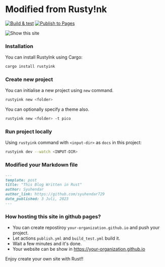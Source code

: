 # Modified from Rusty!nk

[![Build & test](https://github.com/callmedar/callmedar.github.io/actions/workflows/build_test.yml/badge.svg)](https://github.com/callmedar/callmedar.github.io/actions/workflows/build_test.yml)
[![Publish to Pages](https://github.com/callmedar/callmedar.github.io/actions/workflows/publish.yml/badge.svg)](https://github.com/callmedar/callmedar.github.io/actions/workflows/publish.yml)

![Show this site](https://callmedar.github.io)

### Installation
You can install RustyInk using Cargo:
```bash
cargo install rustyink
```

### Create new project
You can initialise a new project using `new` command.
```bash
rustyink new <folder>
```

You can optionally specify a theme also.
```bash
rustyink new <folder> -t pico
```

### Run project locally
Using `rustyink` command with `<input-dir>` as `docs` in this project:
```bash
rustyink dev --watch <INPUT-DIR>
```
### Modified your Markdown file
```md
---
template: post
title: "This Blog Written in Rust"
author: Syuhendar
author_link: https://github.com/syuhendar729
date_published: 3 Juli, 2023
---
```

### How hosting this site in github pages?
- You can create repostiroy `your-organization.github.io` and push your project.
- Let actions `publish.yml` and `build_test.yml` build it.
- Wait a few minutes and it's done.
- Your website can be show in https://your-organization.github.io

Enjoy create your own site with Rust!!
